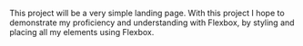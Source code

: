 This project will be a very simple landing page. With this project I hope to demonstrate my proficiency and understanding with Flexbox, by styling and placing all my elements using Flexbox.